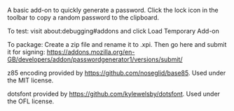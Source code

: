 A basic add-on to quickly generate a password. Click the lock icon in the toolbar to copy a random password to the clipboard.

To test: visit about:debugging#addons and click Load Temporary Add-on

To package: Create a zip file and rename it to .xpi. Then go here and submit it for signing: https://addons.mozilla.org/en-GB/developers/addon/passwordgenerator1/versions/submit/

z85 encoding provided by https://github.com/noseglid/base85. Used under the MIT license.

dotsfont provided by https://github.com/kylewelsby/dotsfont. Used under the OFL license.
